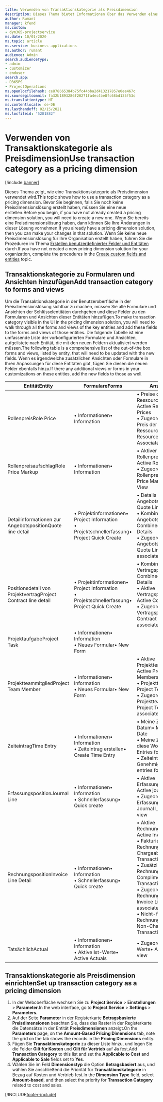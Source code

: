 ```yaml
---
title: Verwenden von Transaktionskategorie als Preisdimension
description: Dieses Thema bietet Informationen über das Verwenden einer Transaktionskategorie als Preisdimension.
author: Rumant
manager: kfend
ms.custom:
- dyn365-projectservice
ms.date: 10/01/2020
ms.topic: article
ms.service: business-applications
ms.author: rumant
audience: Admin
search.audienceType:
- admin
- customizer
- enduser
search.app:
- D365PS
- ProjectOperations
ms.openlocfilehash: ce878665384b75fc44bba2d413217857e0ee467c
ms.sourcegitcommit: fa32b1893286f20271fa4ec4be8fc68bd135f53c
ms.translationtype: HT
ms.contentlocale: de-DE
ms.lasthandoff: 02/15/2021
ms.locfileid: "5281882"
---
```

# <a name="use-transaction-category-as-a-pricing-dimension"></a><span data-ttu-id="96d9c-103">Verwenden von Transaktionskategorie als Preisdimension</span><span class="sxs-lookup"><span data-stu-id="96d9c-103">Use transaction category as a pricing dimension</span></span>

[!include [banner](../includes/psa-now-project-operations.md)]

<span data-ttu-id="96d9c-104">Dieses Thema zeigt, wie eine Transaktionskategorie als Preisdimension verwendet wird.</span><span class="sxs-lookup"><span data-stu-id="96d9c-104">This topic shows how to use a transaction category as a pricing dimension.</span></span> <span data-ttu-id="96d9c-105">Bevor Sie beginnen, falls Sie noch keine Preisdimensionslösung erstellt haben, müssen Sie eine neue erstellen.</span><span class="sxs-lookup"><span data-stu-id="96d9c-105">Before you begin, if you have not already created a pricing dimension solution, you will need to create a new one.</span></span> <span data-ttu-id="96d9c-106">Wenn Sie bereits eine Preisdimensionslösung haben, dann können Sie Ihre Änderungen in dieser Lösung vornehmen.</span><span class="sxs-lookup"><span data-stu-id="96d9c-106">If you already have a pricing dimension solution, then you can make your changes in that solution.</span></span> <span data-ttu-id="96d9c-107">Wenn Sie keine neue Preisdimensionslösung für Ihre Organisation erstellt haben, führen Sie die Prozeduren im Thema [Erstellen benutzerdefinierter Felder und Entitäten](create-custom-fields-entities.md) durch.</span><span class="sxs-lookup"><span data-stu-id="96d9c-107">If you have not created a new pricing dimension solution for your organization, complete the procedures in the [Create custom fields and entities](create-custom-fields-entities.md) topic.</span></span>

## <a name="add-transaction-category-to-forms-and-views"></a><span data-ttu-id="96d9c-108">Transaktionskategorie zu Formularen und Ansichten hinzufügen</span><span class="sxs-lookup"><span data-stu-id="96d9c-108">Add transaction category to forms and views</span></span>
<span data-ttu-id="96d9c-109">Um die Transaktionskategorie in der Benutzeroberfläche in der Preisdimensionslösung sichtbar zu machen, müssen Sie alle Formulare und Ansichten der Schlüsselentitäten durchgehen und diese Felder zu den Formularen und Ansichten dieser Entitäten hinzufügen.</span><span class="sxs-lookup"><span data-stu-id="96d9c-109">To make transaction category visible in the UI in the pricing dimension solution, you will need to walk through all the forms and views of the key entities and add these fields to the forms and views of those entities.</span></span>
<span data-ttu-id="96d9c-110">Die folgende Tabelle ist eine umfassende Liste der vorkonfigurierten Formulare und Ansichten, aufgelistete nach Entität, die mit den neuen Feldern aktualisiert werden müssen.</span><span class="sxs-lookup"><span data-stu-id="96d9c-110">The following table is a comprehensive list of the out-of-the box forms and views, listed by entity, that will need to be updated with the new fields.</span></span> <span data-ttu-id="96d9c-111">Wenn es irgendwelche zusätzlichen Ansichten oder Formulare in Ihren Anpassungen für diese Entitäten gibt, fügen Sie diesen die neuen Felder ebenfalls hinzu.</span><span class="sxs-lookup"><span data-stu-id="96d9c-111">If there any additional views or forms in your customizations on these entities, add the new fields to those as well.</span></span>

|  <span data-ttu-id="96d9c-112">Entität</span><span class="sxs-lookup"><span data-stu-id="96d9c-112">Entity</span></span>        | <span data-ttu-id="96d9c-113">Formulare</span><span class="sxs-lookup"><span data-stu-id="96d9c-113">Forms</span></span>     |<span data-ttu-id="96d9c-114">Ansichten</span><span class="sxs-lookup"><span data-stu-id="96d9c-114">Views</span></span>        |
| ------------------------------|---------------------------------|----------------------------------|
|  <span data-ttu-id="96d9c-115">Rollenpreis</span><span class="sxs-lookup"><span data-stu-id="96d9c-115">Role Price</span></span>|<span data-ttu-id="96d9c-116">• Informationen</span><span class="sxs-lookup"><span data-stu-id="96d9c-116">• Information</span></span> |<span data-ttu-id="96d9c-117">• Preise der aktiven Ressourcenkategorie</span><span class="sxs-lookup"><span data-stu-id="96d9c-117">• Active Resource Category Prices</span></span><br> <span data-ttu-id="96d9c-118">• Zugeordnete Ansicht: Preis der Ressourcenkategorie</span><span class="sxs-lookup"><span data-stu-id="96d9c-118">• Resource Category Price Associated View</span></span>|
|  <span data-ttu-id="96d9c-119">Rollenpreisaufschlag</span><span class="sxs-lookup"><span data-stu-id="96d9c-119">Role Price Markup</span></span>|<span data-ttu-id="96d9c-120">• Informationen</span><span class="sxs-lookup"><span data-stu-id="96d9c-120">• Information</span></span>|<span data-ttu-id="96d9c-121">• Aktiver Rollenpreisaufschlag</span><span class="sxs-lookup"><span data-stu-id="96d9c-121">• Active Role Price Markup</span></span><br><span data-ttu-id="96d9c-122">• Zugeordnete Ansicht: Rollenpreisaufschlag</span><span class="sxs-lookup"><span data-stu-id="96d9c-122">• Role Price Markup Associated View</span></span>|
|  <span data-ttu-id="96d9c-123">Detailinformationen zur Angebotsposition</span><span class="sxs-lookup"><span data-stu-id="96d9c-123">Quote line detail</span></span>|<span data-ttu-id="96d9c-124">• Projektinformationen</span><span class="sxs-lookup"><span data-stu-id="96d9c-124">• Project Information</span></span><br><span data-ttu-id="96d9c-125">• Projektschnellerfassung</span><span class="sxs-lookup"><span data-stu-id="96d9c-125">• Project Quick Create</span></span>|<span data-ttu-id="96d9c-126">• Details zu aktiver Angebotsposition</span><span class="sxs-lookup"><span data-stu-id="96d9c-126">• Active Quote Line Detail</span></span><br><span data-ttu-id="96d9c-127">• Kombinierte Angebotspositionsdetails</span><span class="sxs-lookup"><span data-stu-id="96d9c-127">• Combined Quote Line Details</span></span><br><span data-ttu-id="96d9c-128">• Zugeordnete Ansicht: Angebotspositionsdetail</span><span class="sxs-lookup"><span data-stu-id="96d9c-128">• Quote Line Detail associated view</span></span>|
|  <span data-ttu-id="96d9c-129">Positionsdetail von Projektvertrag</span><span class="sxs-lookup"><span data-stu-id="96d9c-129">Project Contract line detail</span></span>|<span data-ttu-id="96d9c-130">• Projektinformationen</span><span class="sxs-lookup"><span data-stu-id="96d9c-130">• Project Information</span></span><br><span data-ttu-id="96d9c-131">• Projektschnellerfassung</span><span class="sxs-lookup"><span data-stu-id="96d9c-131">• Project Quick Create</span></span>|<span data-ttu-id="96d9c-132">• Kombinierte Vertragspositionsdetails</span><span class="sxs-lookup"><span data-stu-id="96d9c-132">• Combined Contract line Details</span></span><br><span data-ttu-id="96d9c-133">• Aktive Vertragspositionsdetails</span><span class="sxs-lookup"><span data-stu-id="96d9c-133">• Active Contract Line Details</span></span><br><span data-ttu-id="96d9c-134">• Zugeordnete Ansicht: Vertragspositionsdetail</span><span class="sxs-lookup"><span data-stu-id="96d9c-134">• Contract Line Detail associated view</span></span>|
|  <span data-ttu-id="96d9c-135">Projektaufgabe</span><span class="sxs-lookup"><span data-stu-id="96d9c-135">Project Task</span></span>|<span data-ttu-id="96d9c-136">• Informationen</span><span class="sxs-lookup"><span data-stu-id="96d9c-136">• Information</span></span><br><span data-ttu-id="96d9c-137">• Neues Formular</span><span class="sxs-lookup"><span data-stu-id="96d9c-137">• New Form</span></span>||
|  <span data-ttu-id="96d9c-138">Projektteammitglied</span><span class="sxs-lookup"><span data-stu-id="96d9c-138">Project Team Member</span></span>|<span data-ttu-id="96d9c-139">• Informationen</span><span class="sxs-lookup"><span data-stu-id="96d9c-139">• Information</span></span><br><span data-ttu-id="96d9c-140">• Neues Formular</span><span class="sxs-lookup"><span data-stu-id="96d9c-140">• New Form</span></span>|<span data-ttu-id="96d9c-141">• Aktive Projektteammitglieder</span><span class="sxs-lookup"><span data-stu-id="96d9c-141">• Active Project Team Members</span></span><br><span data-ttu-id="96d9c-142">• Projektteammitglieder</span><span class="sxs-lookup"><span data-stu-id="96d9c-142">• Project Team Members</span></span><br><span data-ttu-id="96d9c-143">• Zugeordnete Ansicht: Projektteammitglieder</span><span class="sxs-lookup"><span data-stu-id="96d9c-143">• Project Team members associated View</span></span>|
|  <span data-ttu-id="96d9c-144">Zeiteintrag</span><span class="sxs-lookup"><span data-stu-id="96d9c-144">Time Entry</span></span>|<span data-ttu-id="96d9c-145">• Informationen</span><span class="sxs-lookup"><span data-stu-id="96d9c-145">• Information</span></span><br><span data-ttu-id="96d9c-146">• Zeiteintrag erstellen</span><span class="sxs-lookup"><span data-stu-id="96d9c-146">• Create Time Entry</span></span>|<span data-ttu-id="96d9c-147">• Meine Zeiteinträge nach Datum</span><span class="sxs-lookup"><span data-stu-id="96d9c-147">• My Time Entries By Date</span></span><br><span data-ttu-id="96d9c-148">• Meine Zeiteinträge für diese Woche</span><span class="sxs-lookup"><span data-stu-id="96d9c-148">• My time Entries for this week</span></span><br><span data-ttu-id="96d9c-149">• Zeiteinträge zur Genehmigung</span><span class="sxs-lookup"><span data-stu-id="96d9c-149">• Time entries for approval</span></span>|
|  <span data-ttu-id="96d9c-150">Erfassungsposition</span><span class="sxs-lookup"><span data-stu-id="96d9c-150">Journal Line</span></span>|<span data-ttu-id="96d9c-151">• Informationen</span><span class="sxs-lookup"><span data-stu-id="96d9c-151">• Information</span></span><br><span data-ttu-id="96d9c-152">• Schnellerfassung</span><span class="sxs-lookup"><span data-stu-id="96d9c-152">• Quick create</span></span>|<span data-ttu-id="96d9c-153">• Aktive Erfassungspositionen</span><span class="sxs-lookup"><span data-stu-id="96d9c-153">• Active journal lines</span></span><br><span data-ttu-id="96d9c-154">• Zugeordnete Ansicht: Erfassungsposition</span><span class="sxs-lookup"><span data-stu-id="96d9c-154">• Journal Line associated view</span></span>|
|  <span data-ttu-id="96d9c-155">Rechnungsposition</span><span class="sxs-lookup"><span data-stu-id="96d9c-155">Invoice Line Detail</span></span>|<span data-ttu-id="96d9c-156">• Informationen</span><span class="sxs-lookup"><span data-stu-id="96d9c-156">• Information</span></span><br><span data-ttu-id="96d9c-157">• Schnellerfassung</span><span class="sxs-lookup"><span data-stu-id="96d9c-157">• Quick create</span></span>|<span data-ttu-id="96d9c-158">• Aktive Rechnungspositionsdetails</span><span class="sxs-lookup"><span data-stu-id="96d9c-158">• Active Invoice Line Details</span></span><br><span data-ttu-id="96d9c-159">• Fakturierbare Rechnungsbuchungen</span><span class="sxs-lookup"><span data-stu-id="96d9c-159">• Chargeable Invoice Transactions</span></span><br><span data-ttu-id="96d9c-160">• Zusätzliche Rechnungsbuchungen</span><span class="sxs-lookup"><span data-stu-id="96d9c-160">• Complimentary Invoice Transactions</span></span><br><span data-ttu-id="96d9c-161">• Zugeordnete Ansicht: Rechnungspositionsdetail</span><span class="sxs-lookup"><span data-stu-id="96d9c-161">• Invoice Line Detail associated view</span></span><br><span data-ttu-id="96d9c-162">• Nicht-fakturierbare Rechnungsbuchungen</span><span class="sxs-lookup"><span data-stu-id="96d9c-162">• Non-Chargeable Invoice Transactions</span></span>|
|  <span data-ttu-id="96d9c-163">Tatsächlich</span><span class="sxs-lookup"><span data-stu-id="96d9c-163">Actual</span></span>|<span data-ttu-id="96d9c-164">• Informationen</span><span class="sxs-lookup"><span data-stu-id="96d9c-164">• Information</span></span><br><span data-ttu-id="96d9c-165">• Aktive Ist-Werte</span><span class="sxs-lookup"><span data-stu-id="96d9c-165">• Active Actuals</span></span>|<span data-ttu-id="96d9c-166">• Zugeordnete Ansicht: Ist-Werte</span><span class="sxs-lookup"><span data-stu-id="96d9c-166">• Actual Associated view</span></span>|

## <a name="set-up-transaction-category-as-a-pricing-dimension"></a><span data-ttu-id="96d9c-167">Transaktionskategorie als Preisdimension einrichten</span><span class="sxs-lookup"><span data-stu-id="96d9c-167">Set up transaction category as a pricing dimension</span></span>

1. <span data-ttu-id="96d9c-168">In der Weboberfläche wechseln Sie zu **Project Service** > **Einstellungen** > **Parameter**.</span><span class="sxs-lookup"><span data-stu-id="96d9c-168">In the web interface, go to **Project Service** > **Settings** > **Parameters**.</span></span> 
2. <span data-ttu-id="96d9c-169">Auf der Seite **Parameter** in der Registerkarte **Betragsbasierte Preisdimensionen** beachten Sie, dass das Raster in der Registerkarte die Datensätze in der Entität **Preisdimensionen** anzeigt.</span><span class="sxs-lookup"><span data-stu-id="96d9c-169">On the **Parameters** page, on the **Amount-Based Pricing Dimensions** tab, note the grid on the tab shows the records in the **Pricing Dimensions** entity.</span></span>
3. <span data-ttu-id="96d9c-170">Fügen Sie **Transaktionskategorie** zu dieser Liste hinzu, und legen Sie die Felder **Gilt für Kosten** und **Gilt für Vertrieb** auf **Ja** fest.</span><span class="sxs-lookup"><span data-stu-id="96d9c-170">Add **Transaction Category** to this list and set the **Applicable to Cost** and **Applicable to Sale** fields set to **Yes**.</span></span>
4. <span data-ttu-id="96d9c-171">Wählen Sie im Feld **Dimensionstyp** die Option **Betragsbasiert** aus, und wählen Sie anschließend die Priorität für **Transaktionskategorie** in Bezug auf Kosten und Vertrieb fest.</span><span class="sxs-lookup"><span data-stu-id="96d9c-171">In the **Dimension Type** field, select **Amount-based**, and then select the priority for **Transaction Category** related to cost and sales.</span></span>


[!INCLUDE[footer-include](../includes/footer-banner.md)]